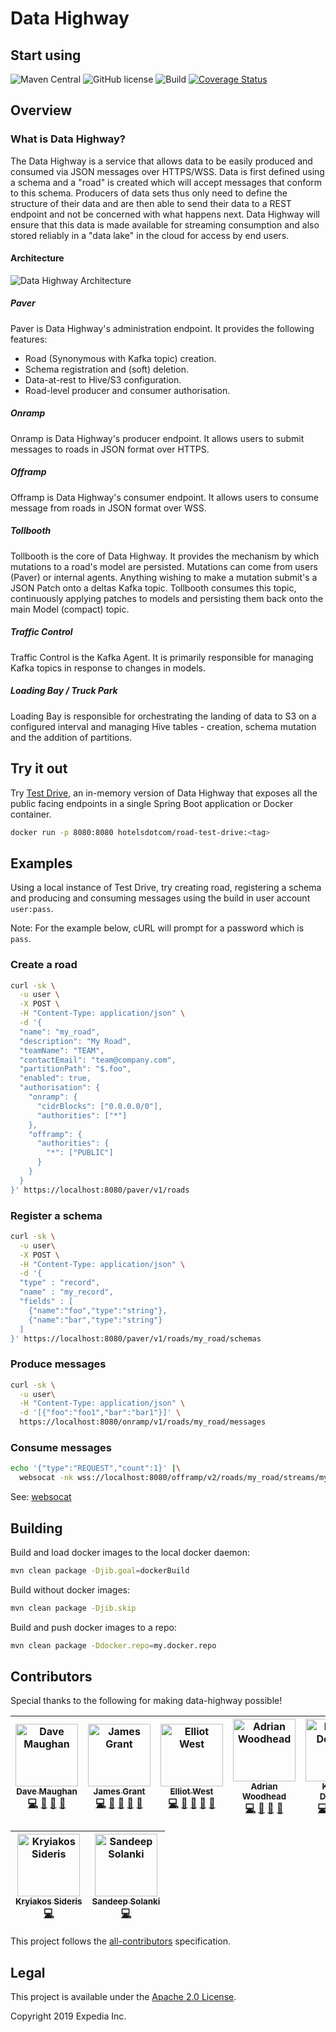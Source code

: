 # Data Highway

## Start using

![Maven Central](https://img.shields.io/maven-central/v/com.hotels.road/road-parent.svg)
![GitHub license](https://img.shields.io/github/license/HotelsDotCom/data-highway.svg)
![Build](https://travis-ci.org/HotelsDotCom/data-highway.svg?branch=master)
[![Coverage Status](https://coveralls.io/repos/github/HotelsDotCom/data-highway/badge.svg?branch=master)](https://coveralls.io/github/HotelsDotCom/data-highway?branch=master)

## Overview
### What is Data Highway?
The Data Highway is a service that allows data to be easily produced and consumed via JSON messages over HTTPS/WSS. Data is first defined using a schema and a "road" is created which will accept messages that conform to this schema. Producers of data sets thus only need to define the structure of their data and are then able to send their data to a REST endpoint and not be concerned with what happens next. Data Highway will ensure that this data is made available for streaming consumption and also stored reliably in a "data lake" in the cloud for access by end users.

#### Architecture
![Data Highway Architecture](data-highway-architecture.svg)

##### Paver
Paver is Data Highway's administration endpoint. It provides the following features:

* Road (Synonymous with Kafka topic) creation.
* Schema registration and (soft) deletion.
* Data-at-rest to Hive/S3 configuration.
* Road-level producer and consumer authorisation.

##### Onramp
Onramp is Data Highway's producer endpoint. It allows users to submit messages to roads in JSON format over HTTPS.

##### Offramp
Offramp is Data Highway's consumer endpoint. It allows users to consume message from roads in JSON format over  WSS.

##### Tollbooth
Tollbooth is the core of Data Highway. It provides the mechanism by which mutations to a road's model are persisted. Mutations can come from users (Paver) or internal agents. Anything wishing to make a mutation submit's a JSON Patch onto a deltas Kafka topic. Tollbooth consumes this topic, continuously applying patches to models and persisting them back onto the main Model (compact) topic.

##### Traffic Control
Traffic Control is the Kafka Agent. It is primarily responsible for managing Kafka topics in response to changes in models.

##### Loading Bay / Truck Park
Loading Bay is responsible for orchestrating the landing of data to S3 on a configured interval and managing Hive tables - creation, schema mutation and the addition of partitions.

## Try it out

Try [Test Drive](https://hub.docker.com/r/hotelsdotcom/road-test-drive/tags), an in-memory version of Data Highway that exposes all the public facing endpoints in a single Spring Boot application or Docker container.

```bash
docker run -p 8080:8080 hotelsdotcom/road-test-drive:<tag>
```

## Examples
Using a local instance of Test Drive, try creating road, registering a schema and producing and consuming messages using the build in user account `user:pass`.

Note: For the example below, cURL will prompt for a password which is `pass`.

### Create a road

```bash
curl -sk \
  -u user \
  -X POST \
  -H "Content-Type: application/json" \
  -d '{
  "name": "my_road", 
  "description": "My Road",
  "teamName": "TEAM", 
  "contactEmail": "team@company.com",
  "partitionPath": "$.foo",
  "enabled": true,
  "authorisation": {
    "onramp": {
      "cidrBlocks": ["0.0.0.0/0"],
      "authorities": ["*"]
    },
    "offramp": {
      "authorities": {
        "*": ["PUBLIC"]
      }
    }
  }
}' https://localhost:8080/paver/v1/roads
```

### Register a schema

```bash
curl -sk \
  -u user\
  -X POST \
  -H "Content-Type: application/json" \
  -d '{
  "type" : "record",
  "name" : "my_record",
  "fields" : [
    {"name":"foo","type":"string"},
    {"name":"bar","type":"string"}
  ]
}' https://localhost:8080/paver/v1/roads/my_road/schemas
```

### Produce messages

```bash
curl -sk \
  -u user\
  -H "Content-Type: application/json" \
  -d '[{"foo":"foo1","bar":"bar1"}]' \
  https://localhost:8080/onramp/v1/roads/my_road/messages
```

### Consume messages

```bash
echo '{"type":"REQUEST","count":1}' |\
  websocat -nk wss://localhost:8080/offramp/v2/roads/my_road/streams/my_stream/messages?defaultOffset=EARLIEST
```

See: [websocat](https://github.com/vi/websocat)

## Building
Build and load docker images to the local docker daemon:

```bash
mvn clean package -Djib.goal=dockerBuild
```

Build without docker images:

```bash
mvn clean package -Djib.skip
```

Build and push docker images to a repo:

```bash
mvn clean package -Ddocker.repo=my.docker.repo
```

## Contributors
Special thanks to the following for making data-highway possible!

<!-- ALL-CONTRIBUTORS-LIST:START - Do not remove or modify this section -->
<!-- prettier-ignore -->
| [<img src="https://avatars.githubusercontent.com/nahguam?s=100" width="100" alt="Dave Maughan" /><br /><sub><b>Dave Maughan</b></sub>](https://github.com/nahguam)<br />[💻](https://github.com/HotelsDotCom/data-highway/commits?author=nahguam "Code") [🎨](#design "Design") [👀](#review "Reviewed Pull Requests") [📖](#documentation "Documentation") | [<img src="https://avatars.githubusercontent.com/noddy76?s=100" width="100" alt="James Grant" /><br /><sub><b>James Grant</b></sub>](https://github.com/noddy76)<br />[💻](https://github.com/HotelsDotCom/data-highway/commits?author=noddy76 "Code") [🎨](#design "Design") [👀](#review "Reviewed Pull Requests") [📖](#documentation "Documentation") [📢](#talks "Talks") | [<img src="https://avatars.githubusercontent.com/teabot?s=100" width="100" alt="Elliot West" /><br /><sub><b>Elliot West</b></sub>](https://github.com/teabot)<br />[💻](https://github.com/HotelsDotCom/data-highway/commits?author=teabot "Code") [🎨](#design "Design") [👀](#review "Reviewed Pull Requests") [📖](#documentation "Documentation") [📢](#talks "Talks") | [<img src="https://avatars.githubusercontent.com/massdosage?s=100" width="100" alt="Adrian Woodhead" /><br /><sub><b>Adrian Woodhead</b></sub>](https://github.com/massdosage)<br />[💻](https://github.com/HotelsDotCom/data-highway/commits?author=massdosage "Code") [🎨](#design "Design") [👀](#review "Reviewed Pull Requests") [📖](#documentation "Documentation") | [<img src="https://avatars.githubusercontent.com/konrad7d?s=100" width="100" alt="Konrad Dowgird" /><br /><sub><b>Konrad Dowgird</b></sub>](https://github.com/konrad7d)<br />[💻](https://github.com/HotelsDotCom/data-highway/commits?author=konrad7d "Code") [🎨](#design "Design") [👀](#review "Reviewed Pull Requests") [📖](#documentation "Documentation")  | [<img src="https://avatars.githubusercontent.com/riccardofreixo?s=100" width="100" alt="Riccardo Freixo" /><br /><sub><b>Riccardo Freixo</b></sub>](https://github.com/riccardofreixo)<br />[💻](https://github.com/HotelsDotCom/data-highway/commits?author=riccardofreixo "Code") [🎨](#design "Design") [👀](#review "Reviewed Pull Requests") [📖](#documentation "Documentation") [🚇](#infrastructure "Infrastructure") | [<img src="https://avatars.githubusercontent.com/MonicaacinoM?s=100" width="100" alt="Monica Nicoara" /><br /><sub><b>Monica Nicoara</b></sub>](https://github.com/MonicaacinoM)<br />[🤔](#planning "Planning") [📋](#events "Events") |
| :---: | :---: | :---: | :---: | :---: | :---: | :---: |

| [<img src="https://avatars.githubusercontent.com/kyrsideris?s=100" width="100" alt="Kryiakos Sideris" /><br /><sub><b>Kryiakos Sideris</b></sub>](https://github.com/kyrsideris)<br />[💻](https://github.com/HotelsDotCom/data-highway/commits?author=kyrsideris "Code") | [<img src="https://avatars.githubusercontent.com/SandeepSolanki?s=100" width="100" alt="Sandeep Solanki" /><br /><sub><b>Sandeep Solanki</b></sub>](https://github.com/SandeepSolanki)<br />[💻](https://github.com/HotelsDotCom/data-highway/commits?author=SandeepSolanki "Code") |
| :---: | :---: |
<!-- ALL-CONTRIBUTORS-LIST:END -->

This project follows the [all-contributors](https://github.com/kentcdodds/all-contributors) specification.

## Legal
This project is available under the [Apache 2.0 License](http://www.apache.org/licenses/LICENSE-2.0.html).

Copyright 2019 Expedia Inc.
